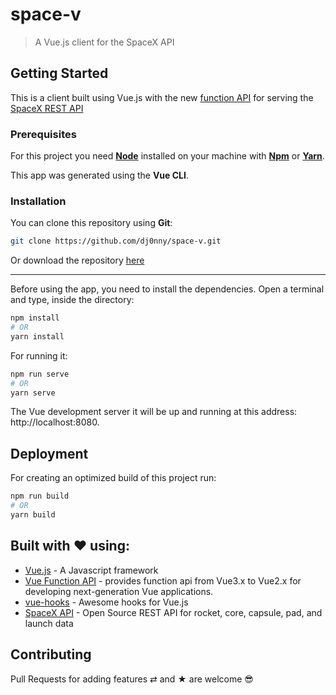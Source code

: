 # space-v

> A Vue.js client for the SpaceX API

## Getting Started

This is a client built using Vue.js with the new [function API](https://github.com/vuejs/vue-function-api) for serving the [SpaceX REST API](https://github.com/r-spacex/SpaceX-API) 

### Prerequisites  

For this project you need [__Node__](https://nodejs.org/en/) installed on your machine with [__Npm__](https://www.npmjs.com/) or [__Yarn__](https://yarnpkg.com).

This app was generated using the **Vue CLI**.

### Installation

You can clone this repository using __Git__:
```bash
git clone https://github.com/dj0nny/space-v.git
```

Or download the repository [here](https://github.com/dj0nny/space-v/archive/develop.zip)

---

Before using the app, you need to install the dependencies. Open a terminal and type, inside the directory:

```bash
npm install 
# OR
yarn install
```
For running it: 
```bash
npm run serve
# OR
yarn serve
```
The Vue development server it will be up and running at this address: http://localhost:8080.

## Deployment

For creating an optimized build of this project run:

```bash
npm run build
# OR
yarn build
```

<!-- A deployed version on [Netlify](https://www.netlify.com/) in available at this URL: https://vue-function-api-realworld.netlify.com/#/ -->

## Built with ❤️ using:

* [Vue.js](https://vuejs.org/) - A Javascript framework
* [Vue Function API](https://github.com/vuejs/vue-function-api) - provides function api from Vue3.x to Vue2.x for developing next-generation Vue applications.
* [vue-hooks](https://github.com/u3u/vue-hooks) - Awesome hooks for Vue.js
* [SpaceX API](https://github.com/r-spacex/SpaceX-API) - Open Source REST API for rocket, core, capsule, pad, and launch data

## Contributing

Pull Requests for adding features ⇄ and ★ are welcome 😎
